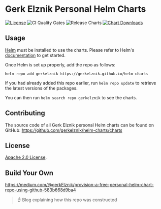 # Gerk Elznik Personal Helm Charts

[![License](https://img.shields.io/badge/License-Apache%202.0-blue.svg)](https://opensource.org/licenses/Apache-2.0) ![CI Quality Gates](https://github.com/gerkelznik/helm-charts/workflows/Lint%20and%20Test%20Charts/badge.svg?branch=main) ![Release Charts](https://github.com/gerkelznik/helm-charts/workflows/Release%20Charts/badge.svg?branch=main) [![Chart Downloads](https://img.shields.io/github/downloads/gerkelznik/helm-charts/total.svg)](https://github.com/gerkelznik/helm-charts/releases)

## Usage

[Helm](https://helm.sh) must be installed to use the charts.
Please refer to Helm's [documentation](https://helm.sh/docs/) to get started.

Once Helm is set up properly, add the repo as follows:

```console
helm repo add gerkelznik https://gerkelznik.github.io/helm-charts
```

If you had already added this repo earlier, run `helm repo update` to retrieve the latest versions of the packages.

You can then run `helm search repo gerkelznik` to see the charts.

## Contributing

The source code of all Gerk Elznik personal Helm charts can be found on GitHub: https://github.com/gerkelznik/helm-charts/charts

## License

<!-- Keep full URL links to repo files because this README syncs from main to gh-pages.  -->
[Apache 2.0 License](https://github.com/gerkelznik/helm-charts/blob/main/LICENSE).

## Build Your Own
https://medium.com/@gerkElznik/provision-a-free-personal-helm-chart-repo-using-github-583b668d9ba4

> ☝️ Blog explaining how this repo was constructed
